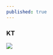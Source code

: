 ```yaml
---
published: true
---
```

### KT



![](https://ia801400.us.archive.org/10/items/dscf-2064-copy/meeting%20the%20island.jpeg)
